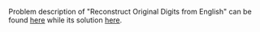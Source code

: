 Problem description of "Reconstruct Original Digits from English" can be found [here](https://leetcode.com/problems/reconstruct-original-digits-from-english/description/) while its solution [here](https://github.com/aurimas13/Solutions-To-Problems/blob/main/LeetCode/Python%20Solutions/Reconstruct%20Original%20Digits%20from%20English/reconstruct.py).
